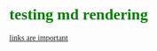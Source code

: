 <style> body {color: green; font-family: serif;}</style>

# testing md rendering


[links are important](https:\\google.com)


